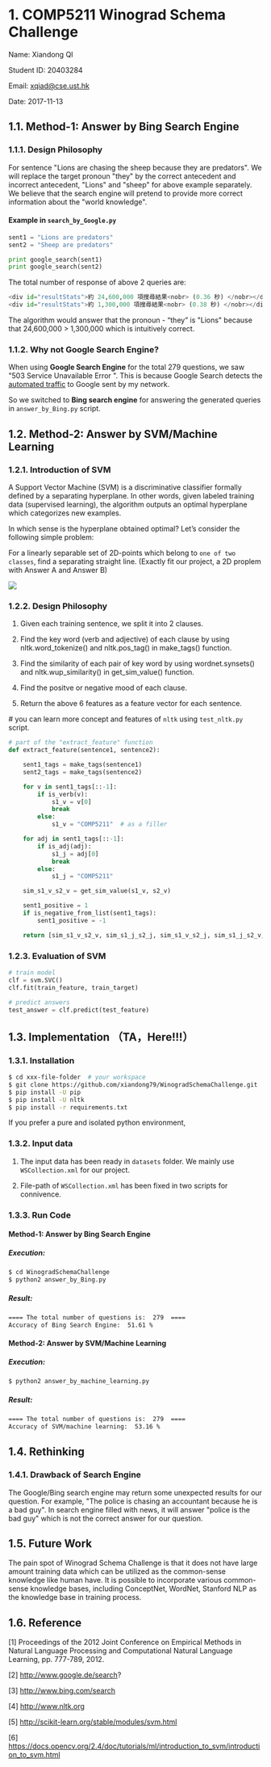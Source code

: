 # 1. COMP5211 Winograd Schema Challenge

Name: Xiandong QI

Student ID: 20403284

Email: xqiad@cse.ust.hk

Date: 2017-11-13

## 1.1. Method-1: Answer by Bing Search Engine

### 1.1.1. Design Philosophy

For sentence "Lions are chasing the sheep because they are predators". We will replace the target pronoun "they" by the correct antecedent and incorrect antecedent, "Lions" and "sheep" for above example separately. We believe that the search engine will pretend to provide more correct information about the "world knowledge".

#### Example in `search_by_Google.py`

```python
sent1 = "Lions are predators"
sent2 = "Sheep are predators"

print google_search(sent1)
print google_search(sent2)
```

The total number of response of above 2 queries are:

```python
<div id="resultStats">約 24,600,000 項搜尋結果<nobr> (0.36 秒) </nobr></div>
<div id="resultStats">約 1,300,000 項搜尋結果<nobr> (0.38 秒) </nobr></div>
```

The algorithm would answer that the pronoun - “they” is "Lions" because that 24,600,000 > 1,300,000 which is intuitively correct. 



### 1.1.2. Why not Google Search Engine?

When using **Google Search Engine** for the total 279 questions, we saw "503 Service Unavailable Error ". This is because Google Search detects the [automated traffic](https://support.google.com/websearch/answer/86640?hl=en) to Google sent by my network. 

So we switched to **Bing search engine** for answering the generated queries in `answer_by_Bing.py` script.



## 1.2. Method-2: Answer by SVM/Machine Learning

### 1.2.1. Introduction of SVM 

A Support Vector Machine (SVM) is a discriminative classifier formally defined by a separating hyperplane. In other words, given labeled training data (supervised learning), the algorithm outputs an optimal hyperplane which categorizes new examples.

In which sense is the hyperplane obtained optimal? Let’s consider the following simple problem:

For a linearly separable set of 2D-points which belong to `one of two classes`, find a separating straight line. (Exactly fit our project, a 2D proplem with Answer A and Answer B)

![](https://docs.opencv.org/2.4/_images/separating-lines.png)


### 1.2.2. Design Philosophy

1. Given each training sentence, we split it into 2 clauses.

2. Find the key word (verb and adjective) of each clause by using nltk.word\_tokenize() and nltk.pos_tag() in make\_tags() function. 

3. Find the similarity of each pair of key word by using wordnet.synsets() and nltk.wup\_similarity() in get\_sim\_value() function. 

4. Find the positve or negative mood of each clause.

5. Return the above 6 features as a feature vector for each sentence.

\# you can learn more concept and features of `nltk` using `test_nltk.py` script.

```python
# part of the "extract_feature" function
def extract_feature(sentence1, sentence2):

    sent1_tags = make_tags(sentence1)
    sent2_tags = make_tags(sentence2)

    for v in sent1_tags[::-1]:
        if is_verb(v):
            s1_v = v[0]
            break
        else:
            s1_v = "COMP5211"  # as a filler

    for adj in sent1_tags[::-1]:
        if is_adj(adj):
            s1_j = adj[0]
            break
        else:
            s1_j = "COMP5211"

    sim_s1_v_s2_v = get_sim_value(s1_v, s2_v)

    sent1_positive = 1
    if is_negative_from_list(sent1_tags):
        sent1_positive = -1

    return [sim_s1_v_s2_v, sim_s1_j_s2_j, sim_s1_v_s2_j, sim_s1_j_s2_v, sent1_positive, sent2_positive]
```

### 1.2.3. Evaluation of SVM

```python
# train model
clf = svm.SVC()
clf.fit(train_feature, train_target)

# predict answers
test_answer = clf.predict(test_feature)

```


## 1.3. Implementation （TA，Here!!!）


### 1.3.1. Installation

```bash
$ cd xxx-file-folder  # your workspace
$ git clone https://github.com/xiandong79/WinogradSchemaChallenge.git
$ pip install -U pip
$ pip install -U nltk
$ pip install -r requirements.txt 
```

If you prefer a pure and isolated python environment, 

### 1.3.2. Input data


1. The input data has been ready in `datasets` folder. We mainly use `WSCollection.xml` for our project.

2. File-path of `WSCollection.xml` has been fixed in two scripts for connivence.


### 1.3.3. Run Code

#### Method-1: Answer by Bing Search Engine

##### Execution:

```bash
$ cd WinogradSchemaChallenge
$ python2 answer_by_Bing.py

```
##### Result:

```bash
==== The total number of questions is:  279  ====
Accuracy of Bing Search Engine:  51.61 %
```


#### Method-2: Answer by SVM/Machine Learning

##### Execution:

```bash
$ python2 answer_by_machine_learning.py

```

##### Result:

```bash
==== The total number of questions is:  279  ====
Accuracy of SVM/machine learning:  53.16 %
```


## 1.4. Rethinking

### 1.4.1. Drawback of Search Engine

The Google/Bing search engine may return some unexpected results for our question. For example, "The police is chasing an accountant because he is a bad guy". In search engine filled with news, it will answer "police is the bad guy" which is not the correct answer for our question.


## 1.5. Future Work
The pain spot of Winograd Schema Challenge is that it does not have large amount training data which can be utilized as the common-sense knowledge like human have. It is possible to incorporate various common-sense knowledge bases, including ConceptNet, WordNet, Stanford NLP as the knowledge base in training process. 

## 1.6. Reference

[1] Proceedings of the 2012 Joint Conference on Empirical Methods in Natural Language Processing and Computational Natural Language Learning, pp. 777-789, 2012.

[2] http://www.google.de/search?

[3] http://www.bing.com/search

[4] http://www.nltk.org

[5] http://scikit-learn.org/stable/modules/svm.html

[6] https://docs.opencv.org/2.4/doc/tutorials/ml/introduction_to_svm/introduction_to_svm.html


